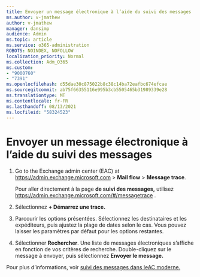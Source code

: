 ```yaml
---
title: Envoyer un message électronique à l’aide du suivi des messages
ms.author: v-jmathew
author: v-jmathew
manager: dansimp
audience: Admin
ms.topic: article
ms.service: o365-administration
ROBOTS: NOINDEX, NOFOLLOW
localization_priority: Normal
ms.collection: Adm_O365
ms.custom:
- "9000760"
- "7391"
ms.openlocfilehash: d55dae30c875022b8c38c14ba72eafbc674efcae
ms.sourcegitcommit: ab75f66355116e995b3cb5505465b31989339e28
ms.translationtype: MT
ms.contentlocale: fr-FR
ms.lasthandoff: 08/13/2021
ms.locfileid: "58324523"
---
```

# <a name="submit-an-email-message-using-message-trace"></a>Envoyer un message électronique à l’aide du suivi des messages

1. Go to the Exchange admin center (EAC) at <https://admin.exchange.microsoft.com> \> **Mail flow** \> **Message trace**.

   Pour aller directement à la page **de suivi des messages,** utilisez <https://admin.exchange.microsoft.com/#/messagetrace> .

2. Sélectionnez **+ Démarrez une trace.**
3. Parcourir les options présentées. Sélectionnez les destinataires et les expéditeurs, puis ajustez la plage de dates selon le cas. Vous pouvez laisser les paramètres par défaut pour les options restantes.
4. Sélectionner **Rechercher**. Une liste de messages électroniques s’affiche en fonction de vos critères de recherche. Double-cliquez sur le message à envoyer, puis sélectionnez **Envoyer le message.**

Pour plus d’informations, voir [suivi des messages dans leAC moderne.](https://docs.microsoft.com/exchange/monitoring/trace-an-email-message/message-trace-modern-eac)
